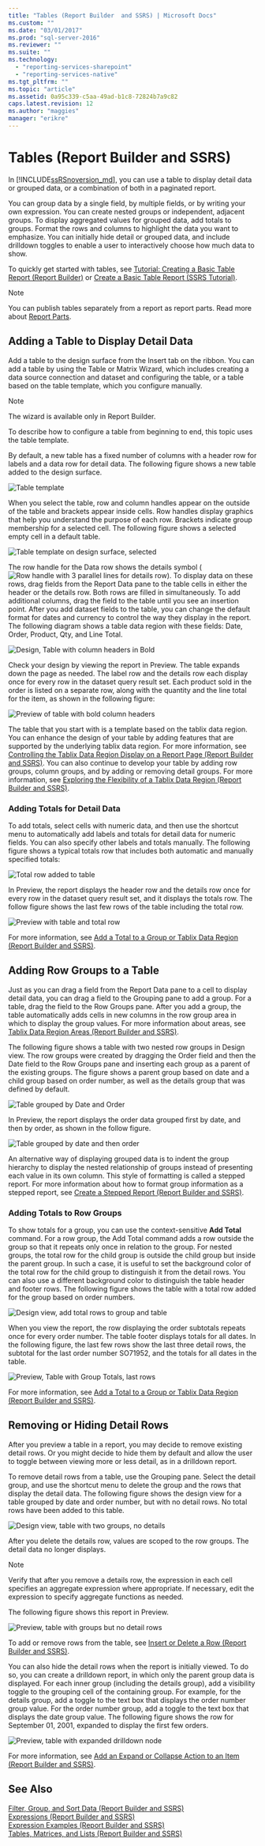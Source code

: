 ```yaml
---
title: "Tables (Report Builder  and SSRS) | Microsoft Docs"
ms.custom: ""
ms.date: "03/01/2017"
ms.prod: "sql-server-2016"
ms.reviewer: ""
ms.suite: ""
ms.technology: 
  - "reporting-services-sharepoint"
  - "reporting-services-native"
ms.tgt_pltfrm: ""
ms.topic: "article"
ms.assetid: 0a95c339-c5aa-49ad-b1c8-72824b7a9c82
caps.latest.revision: 12
ms.author: "maggies"
manager: "erikre"
---
```

# Tables (Report Builder  and SSRS)
 In [!INCLUDE[ssRSnoversion_md](../../advanced-analytics/r-services/includes/ssrsnoversion-md.md)], you can use a table to display detail data or grouped data, or a combination of both in a paginated report.   
   
 You can group data by a single field, by multiple fields, or by writing your own expression. You can create nested groups or independent, adjacent groups. To display aggregated values for grouped data, add totals to groups. Format the rows and columns to highlight the data you want to emphasize. You can initially hide detail or grouped data, and include drilldown toggles to enable a user to interactively choose how much data to show.  
  
 To quickly get started with tables, see [Tutorial: Creating a Basic Table Report &#40;Report Builder&#41;](../../reporting-services/tutorials/tutorial-creating-a-basic-table-report-report-builder.md) or [Create a Basic Table Report &#40;SSRS Tutorial&#41;](../../reporting-services/tutorials/create-a-basic-table-report-ssrs-tutorial.md).  
  
> [!NOTE]  
>  You can publish tables separately from a report as report parts. Read more about [Report Parts](../../reporting-services/report-design/report-parts-report-builder-and-ssrs.md).  
  
  
##  <a name="AddingTable"></a> Adding a Table to Display Detail Data  
 Add a table to the design surface from the Insert tab on the ribbon. You can add a table by using the Table or Matrix Wizard, which includes creating a data source connection and dataset and configuring the table, or a table based on the table template, which you configure manually.  
  
> [!NOTE]  
>  The wizard is available only in Report Builder.  
  
 To describe how to configure a table from beginning to end, this topic uses the table template.  
  
 By default, a new table has a fixed number of columns with a header row for labels and a data row for detail data. The following figure shows a new table added to the design surface.  
  
 ![Table template](../../reporting-services/report-design/media/rs-tabletemplatenew.gif "Table template")  
  
 When you select the table, row and column handles appear on the outside of the table and brackets appear inside cells. Row handles display graphics that help you understand the purpose of each row. Brackets indicate group membership for a selected cell. The following figure shows a selected empty cell in a default table.  
  
 ![Table template on design surface, selected](../../reporting-services/report-design/media/rs-tabletemplatenewselected.gif "Table template on design surface, selected")  
  
 The row handle for the Data row shows the details symbol (![Row handle with 3 parallel lines for details row](../../reporting-services/report-design/media/rs-icontablix-detailsrow.gif "Row handle with 3 parallel lines for details row")). To display data on these rows, drag fields from the Report Data pane to the table cells in either the header or the details row. Both rows are filled in simultaneously. To add additional columns, drag the field to the table until you see an insertion point. After you add dataset fields to the table, you can change the default format for dates and currency to control the way they display in the report. The following diagram shows a table data region with these fields: Date, Order, Product, Qty, and Line Total.  
  
 ![Design, Table with column headers in Bold](../../reporting-services/report-design/media/rs-basictabledetailsformatteddesign.gif "Design, Table with column headers in Bold")  
  
 Check your design by viewing the report in Preview. The table expands down the page as needed. The label row and the details row each display once for every row in the dataset query result set. Each product sold in the order is listed on a separate row, along with the quantity and the line total for the item, as shown in the following figure:  
  
 ![Preview of table with bold column headers](../../reporting-services/report-design/media/rs-basictabledetailsformattedpreview.png "Preview of table with bold column headers")  
  
 The table that you start with is a template based on the tablix data region. You can enhance the design of your table by adding features that are supported by the underlying tablix data region. For more information, see [Controlling the Tablix Data Region Display on a Report Page &#40;Report Builder and SSRS&#41;](../../reporting-services/report-design/f81c48cc-f038-4f57-988d-e9a3cbb46424.md). You can also continue to develop your table by adding row groups, column groups, and by adding or removing detail groups. For more information, see [Exploring the Flexibility of a Tablix Data Region &#40;Report Builder and SSRS&#41;](../../reporting-services/report-design/exploring-the-flexibility-of-a-tablix-data-region-report-builder-and-ssrs.md).  
  
### Adding Totals for Detail Data  
 To add totals, select cells with numeric data, and then use the shortcut menu to automatically add labels and totals for detail data for numeric fields. You can also specify other labels and totals manually. The following figure shows a typical totals row that includes both automatic and manually specified totals:  
  
 ![Total row added to table](../../reporting-services/report-design/media/rs-basictabledetailstotaldesign.gif "Total row added to table")  
  
 In Preview, the report displays the header row and the details row once for every row in the dataset query result set, and it displays the totals row. The follow figure shows the last few rows of the table including the total row.  
  
 ![Preview with table and total row](../../reporting-services/report-design/media/rs-basictabledetailstotalpreview.gif "Preview with table and total row")  
  
 For more information, see [Add a Total to a Group or Tablix Data Region &#40;Report Builder and SSRS&#41;](../../reporting-services/report-design/add-a-total-to-a-group-or-tablix-data-region-report-builder-and-ssrs.md).  
  
##  <a name="AddingRowGroups"></a> Adding Row Groups to a Table  
 Just as you can drag a field from the Report Data pane to a cell to display detail data, you can drag a field to the Grouping pane to add a group. For a table, drag the field to the Row Groups pane. After you add a group, the table automatically adds cells in new columns in the row group area in which to display the group values. For more information about areas, see [Tablix Data Region Areas &#40;Report Builder and SSRS&#41;](../../reporting-services/report-design/tablix-data-region-areas-report-builder-and-ssrs.md).  
  
 The following figure shows a table with two nested row groups in Design view. The row groups were created by dragging the Order field and then the Date field to the Row Groups pane and inserting each group as a parent of the existing groups. The figure shows a parent group based on date and a child group based on order number, as well as the details group that was defined by default.  
  
 ![Table grouped by Date and Order](../../reporting-services/report-design/media/rs-basictablegroupsdesign.gif "Table grouped by Date and Order")  
  
 In Preview, the report displays the order data grouped first by date, and then by order, as shown in the follow figure.  
  
 ![Table grouped by date and then order](../../reporting-services/report-design/media/rs-basictablegroupspreview.png "Table grouped by date and then order")  
  
 An alternative way of displaying grouped data is to indent the group hierarchy to display the nested relationship of groups instead of presenting each value in its own column. This style of formatting is called a stepped report. For more information about how to format group information as a stepped report, see [Create a Stepped Report &#40;Report Builder and SSRS&#41;](../../reporting-services/report-design/create-a-stepped-report-report-builder-and-ssrs.md).  
  
### Adding Totals to Row Groups  
 To show totals for a group, you can use the context-sensitive **Add Total** command. For a row group, the Add Total command adds a row outside the group so that it repeats only once in relation to the group. For nested groups, the total row for the child group is outside the child group but inside the parent group. In such a case, it is useful to set the background color of the total row for the child group to distinguish it from the detail rows. You can also use a different background color to distinguish the table header and footer rows. The following figure shows the table with a total row added for the group based on order numbers.  
  
 ![Design view, add total rows to group and table](../../reporting-services/report-design/media/rs-basictablegroupstotalscolordesign.gif "Design view, add total rows to group and table")  
  
 When you view the report, the row displaying the order subtotals repeats once for every order number. The table footer displays totals for all dates. In the following figure, the last few rows show the last three detail rows, the subtotal for the last order number SO71952, and the totals for all dates in the table.  
  
 ![Preview, Table with Group Totals, last rows](../../reporting-services/report-design/media/rs-basictablegroupstotalscolorpreviewbottom.gif "Preview, Table with Group Totals, last rows")  
  
 For more information, see [Add a Total to a Group or Tablix Data Region &#40;Report Builder and SSRS&#41;](../../reporting-services/report-design/add-a-total-to-a-group-or-tablix-data-region-report-builder-and-ssrs.md).  
  
##  <a name="RemovingHidingRows"></a> Removing or Hiding Detail Rows  
 After you preview a table in a report, you may decide to remove existing detail rows. Or you might decide to hide them by default and allow the user to toggle between viewing more or less detail, as in a drilldown report.  
  
 To remove detail rows from a table, use the Grouping pane. Select the detail group, and use the shortcut menu to delete the group and the rows that display the detail data. The following figure shows the design view for a table grouped by date and order number, but with no detail rows. No total rows have been added to this table.  
  
 ![Design view, table with two groups, no details](../../reporting-services/report-design/media/rs-basictablegroupsdrilldownnodetailsdesign.gif "Design view, table with two groups, no details")  
  
 After you delete the details row, values are scoped to the row groups. The detail data no longer displays.  
  
> [!NOTE]  
>  Verify that after you remove a details row, the expression in each cell specifies an aggregate expression where appropriate. If necessary, edit the expression to specify aggregate functions as needed.  
  
 The following figure shows this report in Preview.  
  
 ![Preview, table with groups but no detail rows](../../reporting-services/report-design/media/rs-basictablegroupsnodetailspreview.gif "Preview, table with groups but no detail rows")  
  
 To add or remove rows from the table, see [Insert or Delete a Row &#40;Report Builder and SSRS&#41;](../../reporting-services/report-design/insert-or-delete-a-row-report-builder-and-ssrs.md).  
  
 You can also hide the detail rows when the report is initially viewed. To do so, you can create a drilldown report, in which only the parent group data is displayed. For each inner group (including the details group), add a visibility toggle to the grouping cell of the containing group. For example, for the details group, add a toggle to the text box that displays the order number group value. For the order number group, add a toggle to the text box that displays the date group value. The following figure shows the row for September 01, 2001, expanded to display the first few orders.  
  
 ![Preview, table with expanded drilldown node](../../reporting-services/report-design/media/rs-basictablegroupsdrilldownpreview.gif "Preview, table with expanded drilldown node")  
  
 For more information, see [Add an Expand or Collapse Action to an Item &#40;Report Builder and SSRS&#41;](../../reporting-services/report-design/add-an-expand-or-collapse-action-to-an-item-report-builder-and-ssrs.md).  
  
## See Also  
 [Filter, Group, and Sort Data &#40;Report Builder and SSRS&#41;](../../reporting-services/report-design/filter-group-and-sort-data-report-builder-and-ssrs.md)   
 [Expressions &#40;Report Builder and SSRS&#41;](../../reporting-services/report-design/expressions-report-builder-and-ssrs.md)   
 [Expression Examples &#40;Report Builder and SSRS&#41;](../../reporting-services/report-design/expression-examples-report-builder-and-ssrs.md)   
 [Tables, Matrices, and Lists &#40;Report Builder and SSRS&#41;](../../reporting-services/report-design/tables-matrices-and-lists-report-builder-and-ssrs.md)  
  
  